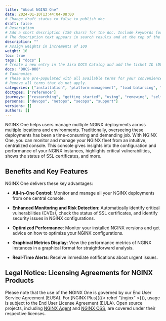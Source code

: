 ```yaml
---
title: "About NGINX One"
date: 2024-01-10T13:44:04-08:00
# Change draft status to false to publish doc
draft: false
# Description
# Add a short description (150 chars) for the doc. Include keywords for SEO. 
# The description text appears in search results and at the top of the doc.
description: ""
# Assign weights in increments of 100
weight: 10
toc: true
tags: [ "docs" ]
# Create a new entry in the Jira DOCS Catalog and add the ticket ID (DOCS-<number>) below
docs: "DOCS-000"
# Taxonomies
# These are pre-populated with all available terms for your convenience.
# Remove all terms that do not apply.
categories: ["installation", "platform management", "load balancing", "api management", "service mesh", "security", "analytics"]
doctypes: ["reference"]
journeys: ["researching", "getting started", "using", "renewing", "self service"]
personas: ["devops", "netops", "secops", "support"]
versions: []
authors: []
---
```


NGINX One helps users manage multiple NGINX deployments across multiple locations and environments. Traditionally, overseeing these deployments has been a time-consuming and demanding job. With NGINX One, you can monitor and manage your NGINX fleet from an intuitive, centralized console. This console gives insights into the configuration and performance of your NGINX instances, highlights critical vulnerabilities, shows the status of SSL certificates, and more.


## Benefits and Key Features

NGINX One delivers these key advantages:

- **All-in-One Control**: Monitor and manage all your NGINX deployments from one central console.

- **Enhanced Monitoring and Risk Detection**: Automatically identify critical vulnerabilities (CVEs), check the status of SSL certificates, and identify security issues in NGINX configurations.

- **Optimized Performance**: Monitor your installed NGINX versions and get advice on how to optimize your NGINX configurations.

- **Graphical Metrics Display**: View the performance metrics of NGINX instances in a graphical format for straightforward analysis.

- **Real-Time Alerts**: Receive immediate notifications about urgent issues.

## Legal Notice: Licensing Agreements for NGINX Products

Please note that the use of the NGINX One is governed by our End User Service Agreement (EUSA). For [NGINX Plus]({{< relref "/nginx" >}}), usage is subject to the End User License Agreement (EULA). Open source projects, including [NGINX Agent](https://github.com/nginx/agent) and [NGINX OSS](https://github.com/nginx/nginx), are covered under their respective licenses.
